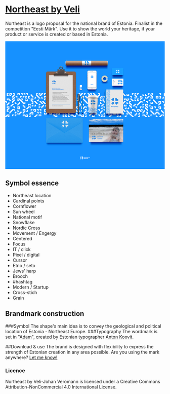# [Northeast by Veli](http://veli.ee/northeast/)
Northeast is a logo proposal for the national brand of Estonia. Finalist in the competition "Eesti Märk". Use it to show the world your heritage, if your product or service is created or based in Estonia. 

![Example usage](https://raw.githubusercontent.com/velijv/northeast/master/splash.png)

## Symbol essence
* Northeast location
*    Cardinal points
*    Cornflower
*    Sun wheel
*    National motif
*    Snowflake
*    Nordic Cross
*    Movement / Engergy
*    Centered
*    Focus
*    IT / click
*    Pixel / digital
*    Cursor
*    Etno / seto
*    Jews' harp
*    Brooch
*    #hashtag
*    Modern / Startup
*    Cross-stich
*    Grain

## Brandmark construction
###Symbol
The shape's main idea is to convey the geological and political location of Estonia - Northeast Europe.
###Typography
The wordmark is set in "[Adam](https://www.fatype.com/typefaces/adam)", created by Estonian typographer [Anton Koovit](http://www.korkork.com). 

##Download & use
The brand is designed with flexibility to express the strength of Estonian creation in any area possible. 
Are you using the mark anywhere? [Let me know!](mailto:northeast@veli.ee)
### Licence
Northeast by Veli-Johan Veromann is licensed under a Creative Commons Attribution-NonCommercial 4.0 International License. 

